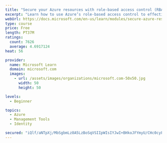 ```yaml
---
title: "Secure your Azure resources with role-based access control (RBAC)"
excerpt: "Learn how to use Azure’s role-based access control to effectively manage your team’s access to Azure resources."
webUrl: https://docs.microsoft.com/en-us/learn/modules/secure-azure-resources-with-rbac/
type: course
price: Free
length: PT37M
ratings:
  count: 7626
  average: 4.6917124
heat: 56

provider:
  name: Microsoft Learn
  domain: microsoft.com
  images:
    - url: /assets/images/organizations/microsoft.com-50x50.jpg
      width: 50
      height: 50

levels:
  - Beginner

topics:
  - Azure
  - Management Tools
  - Identity

secured: "iQlf/aNTpXj/MbSgbmLz8A5LzBoSqVSIIpWIsIYJwI+BHkoJFYmyU/CHc0cyFhZlwuSz22YsqMlEKGn+mh5Yy/IPLSq50NyIMkocfcLHwgFiiDqA3bmlMa6RHBGt0L3XjRWFucBLzGZBoFhWwUq3F3PLBFCooBx/Go/15VjzCTqMz6kaB008c04YWgHeYMV/xhgQHKnaTj4g7u+N0c2vmIt/O6jIazjCAYQ4Ywq/43ZhsD3NtwJSSjYYcHxi1Q+nCgH/Nv365dEic59u6YKNfu6wDjLqf9W9QVhcqU2TKx9tb6dBux7Hu3dasGSnd4hT5xPoM+ARbfGH5OaqyPT4HNJd4YNRrO6ZmadiWAYTNXPuJKbBlgDU8arYXHVXyldNfLRuLBA0I7b6+lANzG7rjXSCoz1a9G4s9TYIINERNjA=;TZBMnVUqoolPGBiL0Optag=="
---
```



